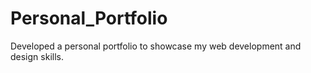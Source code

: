 # Personal_Portfolio
Developed a personal portfolio to showcase my web development and design skills.

